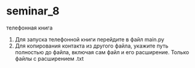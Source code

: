 # seminar_8
телефонная книга

1. Для запуска телефонной книги перейдите в файл main.py
2. Для копирования контакта из другого файла, укажите путь полностью до файла, включая сам файл и его расширение. Только файлы с расширением .txt
